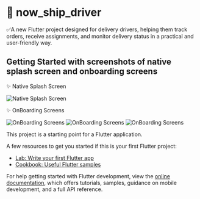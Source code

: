 # 🚚 now_ship_driver

✅A new Flutter project  designed for delivery drivers, helping them track orders, receive assignments,
and monitor delivery status in a practical and user-friendly way.

## Getting Started with screenshots of native splash screen and onboarding screens
✨ Native Splash Screen

![Native Splash Screen ](assets/readme/IMG-20250514-WA0004.jpg)

✨ OnBoarding Screens

![OnBoarding Screens](assets/readme/IMG-20250514-WA0003.jpg) ![OnBoarding Screens](assets/readme/IMG-20250514-WA0002.jpg) ![OnBoarding Screens](assets/readme/IMG-20250514-WA0001.jpg)

This project is a starting point for a Flutter application.

A few resources to get you started if this is your first Flutter project:

- [Lab: Write your first Flutter app](https://docs.flutter.dev/get-started/codelab)
- [Cookbook: Useful Flutter samples](https://docs.flutter.dev/cookbook)

For help getting started with Flutter development, view the
[online documentation](https://docs.flutter.dev/), which offers tutorials,
samples, guidance on mobile development, and a full API reference.
